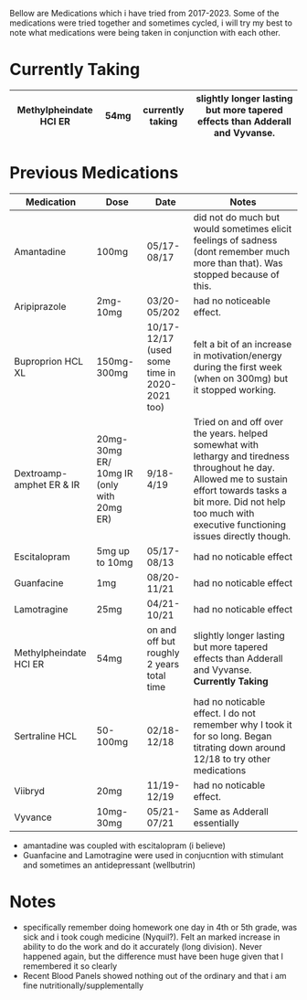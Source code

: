 Bellow are Medications which i have tried from 2017-2023. Some of the medications were tried together and sometimes cycled, i will try my best to note what medications were being taken in conjunction with each other.  

# Currently Taking 
| Methylpheindate HCI ER | 54mg | currently taking | slightly longer lasting but more tapered effects than Adderall and Vyvanse. |
| ---- | ---- | ---- | ---- |
# Previous Medications  
| Medication | Dose | Date | Notes |
| ---- | ---- | ---- | ---- |
| Amantadine | 100mg | 05/17-08/17 | did not do much but would sometimes elicit feelings of sadness (dont remember much more than that). Was stopped because of this. |
| Aripiprazole | 2mg-10mg | 03/20-05/202 | had no noticeable effect. |
| Buproprion HCL XL | 150mg-300mg | 10/17-12/17 (used some time in 2020-2021 too) | felt a bit of an increase in motivation/energy during the first week (when on 300mg) but it stopped working. |
| Dextroamp-amphet ER & IR | 20mg-30mg ER/ 10mg IR (only with 20mg ER) | 9/18- 4/19 | Tried on and off over the years. helped somewhat with lethargy and tiredness throughout he day. Allowed me to sustain effort towards tasks a bit more. Did not help too much with executive functioning issues directly though. |
| Escitalopram | 5mg up to 10mg | 05/17-08/13 | had no noticable effect |
| Guanfacine | 1mg | 08/20-11/21 | had no noticable effect |
| Lamotragine | 25mg | 04/21-10/21 | had no noticable effect |
| Methylpheindate HCI ER | 54mg | on and off but roughly 2 years total time | slightly longer lasting but more tapered effects than Adderall and Vyvanse. **Currently Taking** |
| Sertraline HCL | 50-100mg | 02/18-12/18 | had no noticable effect. I do not remember why I took it for so long. Began titrating down around 12/18 to try other medications |
| Viibryd | 20mg | 11/19-12/19 | had no noticable effect. |
| Vyvance | 10mg-30mg | 05/21-07/21 | Same as Adderall  essentially  |
- amantadine was coupled with escitalopram (i believe) 
- Guanfacine and Lamotragine were used in conjucntion with stimulant and sometimes an antidepressant (wellbutrin)
# Notes
- specifically remember doing homework one day in 4th or 5th grade, was sick and i took cough medicine (Nyquil?). Felt an marked increase in ability to do the work and do it accurately (long division).  Never happened again, but the difference must have been huge given that I remembered it so clearly
- Recent Blood Panels showed nothing out of the ordinary and that i am fine nutritionally/supplementally
